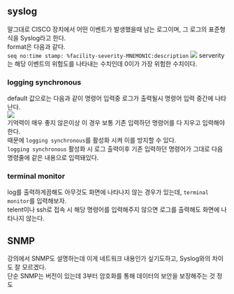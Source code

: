 ## syslog
말그대로 CISCO 장치에서 어떤 이벤트가 발생했을때 남는 로그이며, 그 로그의 표준형식을 Syslog라고 한다.  
format은 다음과 같다.  
```seq no:time stamp: %facility-severity-MNEMONIC:description```
![](src/severity.png)
serverity는 해당 이벤트의 위험도를 나타내는 수치인데 0이가 가장 위험한 수치이다.  

### logging synchronous
default 값으로는 다음과 같이 명령어 입력중 로그가 출력될시 명령어 입력 중간에 나타난다.  
![](src/logging_synchronous.png)  
기억력이 매우 좋지 않은이상 이 경우 보통 기존 입력하던 명령어를 다 지우고 입력해야한다.  
때문에 `logging synchronous`를 활성화 시켜 이를 방지할 수 있다.  
`logging synchronous` 활성화 시 로그 출력이후 기존 입력하던 명령어가 그대로 다음 명령줄에 같은 내용으로 입력돼있다.  

### terminal monitor
log를 출력하게끔해도 아무것도 화면에 나타나지 않는 경우가 있는데, `terminal monitor`를 입력해보자.  
telent이나 ssh로 접속 시 해당 명령어를 입력해주지 않으면 로그를 출력해도 화면에 나타나지 않는다.  


## SNMP
강의에서 SNMP도 설명하는데 이게 네트워크 내용인가 싶기도하고, Syslog와의 차이도 잘 모르겠다.  
단순 SNMP는 버전이 있는데 3부터 암호화를 통해 데이터의 보안을 보장해주는 것 정도